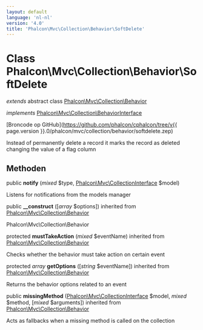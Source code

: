 ```yaml
---
layout: default
language: 'nl-nl'
version: '4.0'
title: 'Phalcon\Mvc\Collection\Behavior\SoftDelete'
---
```

# Class **Phalcon\Mvc\Collection\Behavior\SoftDelete**

*extends* abstract class [Phalcon\Mvc\Collection\Behavior](Phalcon_Mvc_Collection_Behavior)

*implements* [Phalcon\Mvc\Collection\BehaviorInterface](Phalcon_Mvc_Collection_BehaviorInterface)

[Broncode op GitHub](https://github.com/phalcon/cphalcon/tree/v{{ page.version }}.0/phalcon/mvc/collection/behavior/softdelete.zep)

Instead of permanently delete a record it marks the record as deleted changing the value of a flag column

## Methoden

public **notify** (*mixed* $type, [Phalcon\Mvc\CollectionInterface](Phalcon_Mvc_CollectionInterface) $model)

Listens for notifications from the models manager

public **__construct** ([*array* $options]) inherited from [Phalcon\Mvc\Collection\Behavior](Phalcon_Mvc_Collection_Behavior)

Phalcon\Mvc\Collection\Behavior

protected **mustTakeAction** (*mixed* $eventName) inherited from [Phalcon\Mvc\Collection\Behavior](Phalcon_Mvc_Collection_Behavior)

Checks whether the behavior must take action on certain event

protected *array* **getOptions** ([*string* $eventName]) inherited from [Phalcon\Mvc\Collection\Behavior](Phalcon_Mvc_Collection_Behavior)

Returns the behavior options related to an event

public **missingMethod** ([Phalcon\Mvc\CollectionInterface](Phalcon_Mvc_CollectionInterface) $model, *mixed* $method, [*mixed* $arguments]) inherited from [Phalcon\Mvc\Collection\Behavior](Phalcon_Mvc_Collection_Behavior)

Acts as fallbacks when a missing method is called on the collection